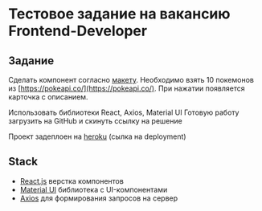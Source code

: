 # Тестовое задание на вакансию Frontend-Developer

## Задание

Сделать компонент согласно [макету](https://www.figma.com/file/S0l7PXBwTXNWvZ3dHRq5DN/%D0%A2%D0%B5%D1%81%D1%82%D0%BE%D0%B2%D0%BE%D0%B5-%D0%B7%D0%B0%D0%B4%D0%B0%D0%BD%D0%B8%D1%8F-%D0%BD%D0%B0-%D0%B2%D0%B0%D0%BA%D0%B0%D0%BD%D1%81%D0%B8%D1%8E-Frontend-developer?node-id=0%3A1).
Необходимо взять 10 покемонов из [https://pokeapi.co/](https://pokeapi.co/). При нажатии появляется карточка с описанием.

Использовать библиотеки React, Axios, Material UI
Готовую работу загрузить на GitHub и скинуть ссылку на решение

Проект задеплоен на [heroku](https://pokemon-viewer-test.herokuapp.com/) (сылка на deployment)

## Stack

- [React.js](https://reactjs.org) верстка компонентов
- [Material UI](https://mui.com) библиотека с UI-компонентами
- [Axios](https://axios-http.com) для формирования запросов на сервер
